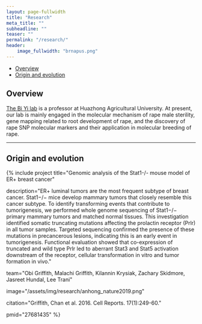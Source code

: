 ```yaml
---
layout: page-fullwidth
title: "Research"
meta_title: ""
subheadline: ""
teaser: ""
permalink: "/research/"
header:
    image_fullwidth: "brnapus.png"
---
```


<div data-magellan-expedition="fixed">
  <ul class="sub-nav">
    <li data-magellan-arrival="Overview"><a href="#Overview">Overview</a></li>
    <li data-magellan-arrival="Origin_and evolution_of_B.napus"><a href="#Origin_and_evolution">Origin and evolution</a></li>
  </ul>
</div>

<h2 data-magellan-destination="Overview">Overview</h2>
<a name="Overview"></a>

[The Bi Yi lab](http://cpst.hzau.edu.cn/info/1024/1798.htm) is a professor at Huazhong Agricultural University. At present, our lab is mainly engaged in the molecular mechanism of rape male sterility, gene mapping related to root development of rape, and the discovery of rape SNP molecular markers and their application in molecular breeding of rape.


<hr>

<h2 data-magellan-destination="Origin_and_evolution">Origin and evolution</h2>
<a name="Origin_and_evolution"></a>

{% include project
  title="Genomic analysis of the Stat1-/- mouse model of ER+ breast cancer"

  description="ER+ luminal tumors are the most frequent subtype of breast cancer. Stat1−/− mice develop mammary tumors that closely resemble this cancer subtype. To identify transforming events that contribute to tumorigenesis, we performed whole genome sequencing of Stat1−/− primary mammary tumors and matched normal tissues. This investigation identified somatic truncating mutations affecting the prolactin receptor (Prlr) in all tumor samples. Targeted sequencing confirmed the presence of these mutations in precancerous lesions, indicating this is an early event in tumorigenesis. Functional evaluation showed that co-expression of truncated and wild type Prlr led to aberrant Stat3 and Stat5 activation downstream of the receptor, cellular transformation in vitro and tumor formation in vivo."

  team="Obi Griffith, Malachi Griffith, Kilannin Krysiak, Zachary Skidmore, Jasreet Hundal, Lee Trani"

  image="/assets/img/research/anhong_nature2019.png"

  citation="Griffith, Chan et al. 2016. Cell Reports. 17(1):249-60."

  pmid="27681435"
%}
